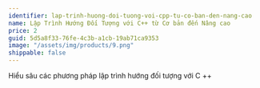 ```yaml
---
identifier: lap-trinh-huong-doi-tuong-voi-cpp-tu-co-ban-den-nang-cao
name: Lập Trình Hướng Đối Tượng với C++ từ Cơ bản đến Nâng cao
price: 2
guid: 5d5a8f33-76fe-4c3b-a1cb-19ab71ca9353
image: "/assets/img/products/9.png"
shippable: false
---
```


Hiểu sâu các phương pháp lập trình hướng đối tượng với C ++